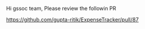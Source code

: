 Hi gssoc team,
Please review the followin PR

https://github.com/gupta-ritik/ExpenseTracker/pull/87
